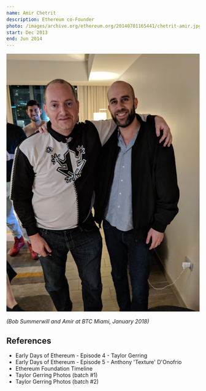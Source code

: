 ```yaml
---
name: Amir Chetrit
description: Ethereum co-Founder
photo: /images/archive.org/ethereum.org/20140701165441/chetrit-amir.jpg
start: Dec 2013
end: Jun 2014
---
```


![Bob and Amir](/images/personal/bob-summerwill/twitter.com/2025.09.14/1967440888310989059/bob-and-amir.jpg)

*(Bob Summerwill and Amir at BTC Miami, January 2018)*

## References

- Early Days of Ethereum - Episode 4 - Taylor Gerring
- Early Days of Ethereum - Episode 5 - Anthony 'Texture' D'Onofrio
- Ethereum Foundation Timeline
- Taylor Gerring Photos (batch #1)
- Taylor Gerring Photos (batch #2)

